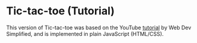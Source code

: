 # Tic-tac-toe (Tutorial)

This version of Tic-tac-toe was based on the YouTube [tutorial](https://www.youtube.com/watch?v=Y-GkMjUZsmM) by Web Dev Simplified, and is implemented in plain JavaScript (HTML/CSS).
